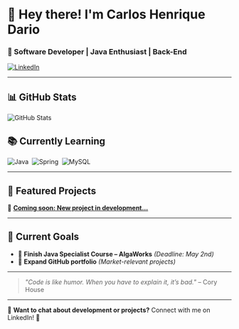 # 👋 Hey there! I'm Carlos Henrique Dario  
### 🚀 Software Developer | Java Enthusiast | Back-End  


[![LinkedIn](https://img.shields.io/badge/-Carlos%20Henrique%20Dario-0077B5?style=for-the-badge&logo=linkedin&logoColor=white)](https://www.linkedin.com/in/https://www.linkedin.com/in/carloshbdario/)  

---

## 📊 GitHub Stats  

![GitHub Stats](https://github-readme-stats.vercel.app/api?username=carloshdario&show_icons=true&theme=radical)  



## 📚 Currently Learning  

<div style="display: flex; gap: 8px;">
  <img align="center" alt="Java" src="https://img.shields.io/badge/Java-ED8B00?style=for-the-badge&logo=openjdk&logoColor=white"/>
  <img align="center" alt="Spring" src="https://img.shields.io/badge/Spring-6DB33F?style=for-the-badge&logo=spring&logoColor=white"/>
  <img align="center" alt="MySQL" src="https://img.shields.io/badge/MySQL-00758F?style=for-the-badge&logo=mysql&logoColor=white"/>

</div>

---

## 🚀 Featured Projects  

🔹 **[Coming soon: New project in development...]()**  

---

## 🎯 Current Goals  

- 🎯 **Finish Java Specialist Course – AlgaWorks** *(Deadline: May 2nd)*  
- 🚀 **Expand GitHub portfolio** *(Market-relevant projects)*  

---

> *"Code is like humor. When you have to explain it, it’s bad."* – Cory House  

---

💬 **Want to chat about development or projects?** Connect with me on LinkedIn! 🚀  
